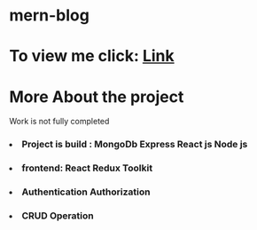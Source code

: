 # mern-blog
<h1>To view me click: <a href="https://postyourthought.netlify.app">Link<a/></h1>
<h1>More About the project</h1>
<p>Work is not fully completed</p>
<h3><li>Project is build : MongoDb Express React js Node js</li></h3>
<h3><li>frontend: React Redux Toolkit</li></h3>
<h3><li>Authentication Authorization</li></h3>
<h3><li>CRUD Operation</li></h3>

